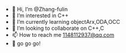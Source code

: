 - 👋 Hi, I’m @Zhang-fulin
- 👀 I’m interested in C++
- 🌱 I’m currently learning objectArx,ODA,OCC
- 💞️ I’m looking to collaborate on C++,C
- 📫 How to reach me <1148112937@qq.com>
- 🥳 go go go!

<!---
Zhang-fulin/Zhang-fulin is a ✨ special ✨ repository because its `README.md` (this file) appears on your GitHub profile.
You can click the Preview link to take a look at your changes.
--->
